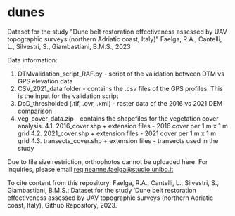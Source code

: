 # dunes
Dataset for the study "Dune belt restoration effectiveness assessed by UAV topographic surveys (northern Adriatic coast, Italy)"
Faelga, R.A., Cantelli, L., Silvestri, S., Giambastiani, B.M.S., 2023

Data information:
1. DTMvalidation_script_RAF.py - script of the validation between DTM vs GPS elevation data
2. CSV_2021_data folder - contains the .csv files of the GPS profiles. This is the input for the validation script
3. DoD_thresholded (.tif, .ovr, .xml) - raster data of the 2016 vs 2021 DEM comparison
4. veg_cover_data.zip - contains the shapefiles for the vegetation cover analysis.
   4.1. 2016_cover.shp + extension files - 2016 cover per 1 m x 1 m grid
   4.2. 2021_cover.shp + extension files - 2021 cover per 1 m x 1 m grid
   4.3. transects_cover.shp + extension files - transects used in the study

Due to file size restriction, orthophotos cannot be uploaded here. For inquiries, please email regineanne.faelga@studio.unibo.it 

To cite content from this repository:
Faelga, R.A., Cantelli, L., Silvestri, S., Giambastiani, B.M.S.: Dataset for the study ‘Dune belt restoration effectiveness assessed by UAV topographic surveys (northern Adriatic coast, Italy), Github Repository, 2023. 

